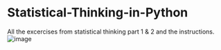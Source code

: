 # Statistical-Thinking-in-Python

All the excercises from statistical thinking part 1 & 2 and the instructions.
![image](https://user-images.githubusercontent.com/64399795/166122847-13899bcd-345b-41f9-a40f-07c722f98819.png)
